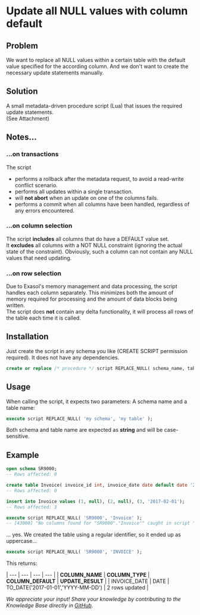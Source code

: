 # Update all NULL values with column default 
## Problem

We want to replace all NULL values within a certain table with the default value specified for the according column. And we don't want to create the necessary update statements manually.

## Solution

A small metadata-driven procedure script (Lua) that issues the required update statements.  
(See Attachment)

## Notes...

### ...on transactions

The script

* performs a rollback after the metadata request, to avoid a read-write conflict scenario.
* performs all updates within a single transaction.
* will **not abort** when an update on one of the columns fails.
* performs a commit when all columns have been handled, regardless of any errors encountered.

### ...on column selection

The script **includes** all columns that do have a DEFAULT value set.  
It **excludes** all columns with a NOT NULL constraint (ignoring the actual state of the constraint). Obviously, such a column can not contain any NULL values that need updating.

### ...on row selection

Due to Exasol's memory management and data processing, the script handles each column separately. This minimizes both the amount of memory required for processing and the amount of data blocks being written.  
The script does **not** contain any delta functionality, it will process all rows of the table each time it is called.

## Installation

Just create the script in any schema you like (CREATE SCRIPT permission required). It does not have any dependencies.


```sql
create or replace /* procedure */ script REPLACE_NULL( schema_name, table_name ) ... 
```
## Usage

When calling the script, it expects two parameters: A schema name and a table name:


```sql
execute script REPLACE_NULL( 'my schema', 'my table' ); 
```
Both schema and table name are expected as **string** and will be case-sensitive.

## Example


```sql
open schema SR9000;
-- Rows affected: 0

create table Invoice( invoice_id int, invoice_date date default date '2017-01-01' );
-- Rows affected: 0

insert into Invoice values (1, null), (2, null), (3, '2017-02-01');
-- Rows affected: 3

execute script REPLACE_NULL( 'SR9000', 'Invoice' );
-- [43000] "No columns found for "SR9000"."Invoice"" caught in script "SR9000"."REPLACE_NULL" at line 23 (Session: 1585944483210400591
```
... yes. We created the table using a regular identifier, so it ended up as uppercase...


```sql
execute script REPLACE_NULL( 'SR9000', 'INVOICE' ); 
```
This returns:

| --- | --- | --- | --- |
| **COLUMN_NAME** | **COLUMN_TYPE** | **COLUMN_DEFAULT** | **UPDATE_RESULT** |
| INVOICE_DATE | DATE | TO_DATE('2017-01-01','YYYY-MM-DD') | 2 rows updated |

*We appreciate your input! Share your knowledge by contributing to the Knowledge Base directly in [GitHub](https://github.com/exasol/public-knowledgebase).* 